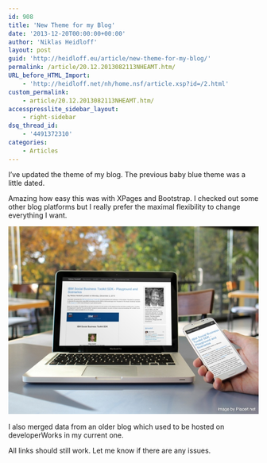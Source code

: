 ```yaml
---
id: 908
title: 'New Theme for my Blog'
date: '2013-12-20T00:00:00+00:00'
author: 'Niklas Heidloff'
layout: post
guid: 'http://heidloff.eu/article/new-theme-for-my-blog/'
permalink: /article/20.12.2013082113NHEAMT.htm/
URL_before_HTML_Import:
    - 'http://heidloff.net/nh/home.nsf/article.xsp?id=/2.html'
custom_permalink:
    - article/20.12.2013082113NHEAMT.htm/
accesspresslite_sidebar_layout:
    - right-sidebar
dsq_thread_id:
    - '4491372310'
categories:
    - Articles
---
```


 I’ve updated the theme of my blog. The previous baby blue theme was a little dated.

Amazing how easy this was with XPages and Bootstrap. I checked out some other blog platforms but I really prefer the maximal flexibility to change everything I want.

![image](/assets/img/2013/12/newblogui.jpg)

I also merged data from an older blog which used to be hosted on developerWorks in my current one.

All links should still work. Let me know if there are any issues.